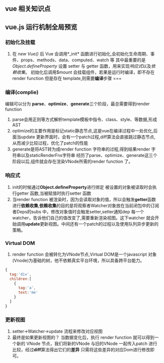 ## vue 相关知识点

## vue.js 运行机制全局预览
  ### 初始化及挂载
     
  1. 在 *new Vue()* 后 Vue 会调用*_init* 函数进行初始化,会初始化生命周期、事件、props、methods、data、computed、watch 等 其中最重要的是*Object.defineProperty* 设置 setter 与 getter 函数，用来实现*响应式*以及*依赖收集*。 
  初始化后调用$mount 会挂载组件，若果是运行时编译，即不存在 render function 但是存在 template,则需要**编译**步骤 
  ===
  ### 编译(complie)
  编辑可以分为 **parse**、**optimize**、**generate**三个阶段，最总需要得到render function
  1. parse会用正则等方式解析template模板中指令、class、style、等数据,形成AST
  2. optimize的主要作用是标记static静态节点,这是vue在编译过程中一处优化,后面当update 更新界面时，会有一个patch过程,diff算法会直接跳过静态节点,从而减少比较过程，优化了patch的性能
  3. generate是将AST转为成render function 字符串的过程,得到结果render 字符串以及staticRenderFns字符串
  经历了parse、optimize、generate这三个阶段以后,组件就会存在渲染VNode所需的render function 了。
  ### 响应式
  1. init的时候通过**Object.defineProperty**进行绑定 被设置的对象被读取时会执行getter 函数,当被赋值时执行setter 函数
  2. 当render function 被渲染时，因为会读取对象的值，所以会触发**getter**函数进行**依赖收集**,**依赖收集**的目的是将观察者Watcher对象放在当前闭包中的订阅者Deps的subs 中，修改对象值时会触发setter,setter通知dep 每一个watcher，告诉他们自己的值改变了,需要重新渲染视图。这下watcher 就会开始调用**update**更新视图。中间还有一个patch的过程以及使用队列异步更新的策略。
  ### Virtual DOM
  1. render function 会被转化为VNode节点,Virtual DOM是一个javascript 对象(Vnode)为基础的树，他不依赖真实平台环境，所以具备跨平台能力。
  ```js
  {
    tag:'div',
    children:[
      {
        tag:'a',
        text:'me'
      }
    ]
  }
  ```
  ### 更新视图
  1. setter->Watcher->update 流程来修改对应视图
  2. 最终是如果更新视图的？
     当数据变化后，执行 render function 就可以得到一个新的 VNode 节点，我们将新的VNode 与旧的VNode 一起传入patch 进行比较，经过**diff**算法得出它们的**差异** 只需将这些差异的对应Dom进行修改即可。



